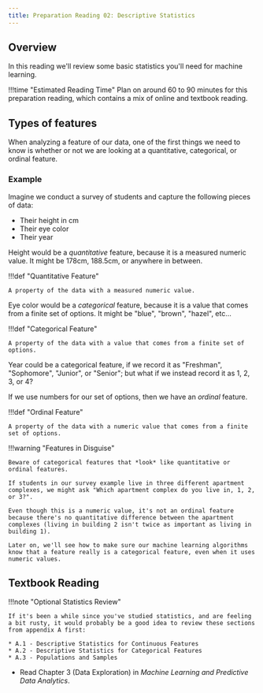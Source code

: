 ```yaml
---
title: Preparation Reading 02: Descriptive Statistics
---
```


## Overview

In this reading we'll review some basic statistics you'll need for machine learning.

!!!time "Estimated Reading Time"
	Plan on around 60 to 90 minutes for this preparation reading, which contains a mix of online and textbook reading.

## Types of features

When analyzing a feature of our data, one of the first things we need to know is whether or not we are looking at a quantitative, categorical, or ordinal feature.

### Example

Imagine we conduct a survey of students and capture the following pieces of data:

* Their height in cm
* Their eye color
* Their year

Height would be a _quantitative_ feature, because it is a measured numeric value. It might be 178cm, 188.5cm, or anywhere in between.

!!!def "Quantitative Feature"
	
	A property of the data with a measured numeric value.


Eye color would be a _categorical_ feature, because it is a value that comes from a finite set of options. It might be "blue", "brown", "hazel", etc...

!!!def "Categorical Feature"

	A property of the data with a value that comes from a finite set of options.


Year could be a categorical feature, if we record it as "Freshman", "Sophomore", "Junior", or "Senior"; but what if we instead record it as 1, 2, 3, or 4? 

If we use numbers for our set of options, then we have an _ordinal_ feature.

!!!def "Ordinal Feature"

	A property of the data with a numeric value that comes from a finite set of options.


!!!warning "Features in Disguise"

	Beware of categorical features that *look* like quantitative or ordinal features. 

	If students in our survey example live in three different apartment complexes, we might ask "Which apartment complex do you live in, 1, 2, or 3?".

	Even though this is a numeric value, it's not an ordinal feature because there's no quantitative difference between the apartment complexes (living in building 2 isn't twice as important as living in building 1). 

	Later on, we'll see how to make sure our machine learning algorithms know that a feature really is a categorical feature, even when it uses numeric values.

## Textbook Reading

!!!note "Optional Statistics Review"

	If it's been a while since you've studied statistics, and are feeling a bit rusty, it would probably be a good idea to review these sections from appendix A first:

	* A.1 - Descriptive Statistics for Continuous Features
	* A.2 - Descriptive Statistics for Categorical Features
	* A.3 - Populations and Samples

* Read Chapter 3 (Data Exploration) in *Machine Learning and Predictive Data Analytics*.

